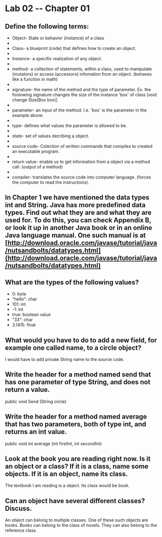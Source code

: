# Lab 02 -- Chapter 01

## Define the following terms:

* Object- State or behavior (instance) of a class
* 
* Class- a blueprint (code) that defines how to create an object.
* 
* Instance- a specific realization of any object.
* 
* method- a collection of statements, within a class, used to manipulate (mutators) or access (accessors) infomation from an object. (behaves like a function in math) 
* 
* signature- the name of the method and the type of parameter. Ex. the foolowing signature changes the size of the instance 'box' of class   [void change Size(Box box)]
* 
* parameter- an input of the method. I.e. 'box' is the parameter in the example above.
* 
* type- defines what values the parameter is allowed to be.
* 
* state- set of values decribing a object.
* 
* source code- Colection of written commands that compiles to created an executable program.
* 
* return value- enable us to get information from a object via a method call. (output of a method)
* 
* compiler- translates the source code into computer language. (forces the computer to read the instructions).

## In Chapter 1 we have mentioned the data types int and String. Java has more predefined data types. Find out what they are and what they are used for. To do this, you can check Appendix B, or look it up in another Java book or in an online Java language manual. One such manual is at [http://download.oracle.com/javase/tutorial/java/nutsandbolts/datatypes.html](http://download.oracle.com/javase/tutorial/java/nutsandbolts/datatypes.html)

## What are the types of the following values?

* 0: byte
* "hello": char
* 101: int
* -1: int
* true: boolean value
* "33": char
* 3.1415: float

## What would you have to do to add a new field, for example one called name, to a circle object?
I would have to add private String name to the source code.

## Write the header for a method named send that has one parameter of type String, and does not return a value.
public void Send (String circle)

## Write the header for a method named average that has two parameters, both of type int, and returns an int value.
public void int average (int firstInt, int secondInt)

## Look at the book you are reading right now. Is it an object or a class? If it is a class, name some objects. If it is an object, name its class. 
The textbook I am reading is a object. Its class would be book.

## Can an object have several different classes? Discuss.
An object can belong to multiple classes. One of these such objects are books. Books can belong to the class of novels. They can also belong to the reference class.
